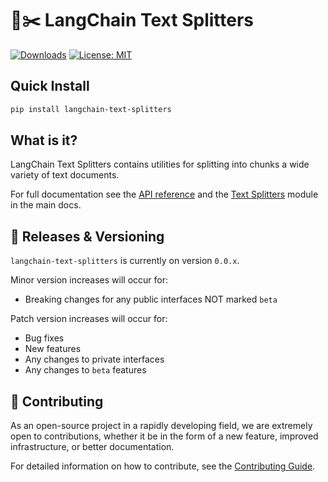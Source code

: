 # 🦜✂️ LangChain Text Splitters

[![Downloads](https://static.pepy.tech/badge/langchain_text_splitters/month)](https://pepy.tech/project/langchain_text_splitters)
[![License: MIT](https://img.shields.io/badge/License-MIT-yellow.svg)](https://opensource.org/licenses/MIT)

## Quick Install

```bash
pip install langchain-text-splitters
```

## What is it?

LangChain Text Splitters contains utilities for splitting into chunks a wide variety of text documents.

For full documentation see the [API reference](https://api.python.langchain.com/en/stable/text_splitters_api_reference.html)
and the [Text Splitters](https://python.langchain.com/docs/modules/data_connection/document_transformers/) module in the main docs.

## 📕 Releases & Versioning

`langchain-text-splitters` is currently on version `0.0.x`.

Minor version increases will occur for:

- Breaking changes for any public interfaces NOT marked `beta`

Patch version increases will occur for:

- Bug fixes
- New features
- Any changes to private interfaces
- Any changes to `beta` features

## 💁 Contributing

As an open-source project in a rapidly developing field, we are extremely open to contributions, whether it be in the form of a new feature, improved infrastructure, or better documentation.

For detailed information on how to contribute, see the [Contributing Guide](https://python.langchain.com/docs/contributing/).
